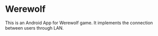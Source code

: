 # Werewolf
This is an Android App for Werewolf game. It implements the connection between users through LAN.
